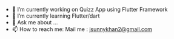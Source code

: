 
- 🔭 I’m currently working on Quizz App using Flutter Framework
- 🌱 I’m currently learning Flutter/dart 
- 💬 Ask me about ...
- 📫 How to reach me: Mail me : jsunnykhan2@gmail.com 


